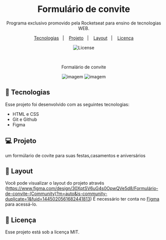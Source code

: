 <h1 align="center"> Formulário de convite </h1>

<p align="center">
Programa exclusivo promovido pela Rocketseat para ensino de tecnologias WEB.
</p>

<p align="center">
  <a href="#-tecnologias">Tecnologias</a>&nbsp;&nbsp;&nbsp;|&nbsp;&nbsp;&nbsp;
  <a href="#-projeto">Projeto</a>&nbsp;&nbsp;&nbsp;|&nbsp;&nbsp;&nbsp;
  <a href="#-layout">Layout</a>&nbsp;&nbsp;&nbsp;|&nbsp;&nbsp;&nbsp;
  <a href="#memo-licença">Licença</a>
</p>

<p align="center">
  <img alt="License" src="https://img.shields.io/static/v1?label=license&message=MIT&color=49AA26&labelColor=000000">
  
</p>


<br>

<p align="center">
 Formalário de convite
</p>

<p align="center">
<img  alt="imagem" src="https://github.com/user-attachments/assets/0049b691-ea72-4862-b26f-a03247704d6f">
<img  alt="imagem" src="https://github.com/user-attachments/assets/a22f2c25-a075-4185-a8d2-36dd065a1fe3">
</p>

## 🚀 Tecnologias

Esse projeto foi desenvolvido com as seguintes tecnologias:

- HTML e CSS
- Git e Github
- Figma

## 💻 Projeto

um formúlario de covite para suas festas,casamentos e aniversários

## 🔖 Layout

Você pode visualizar o layout do projeto através (https://www.figma.com/design/30XptSV6uG4s0OpwQVe5d8/Formulário-de-convite-(Community)?m=auto&is-community-duplicate=1&fuid=1445020561682441813) É necessário ter conta no [Figma](https://figma.com) para acessá-lo.

## :memo: Licença

Esse projeto está sob a licença MIT.
